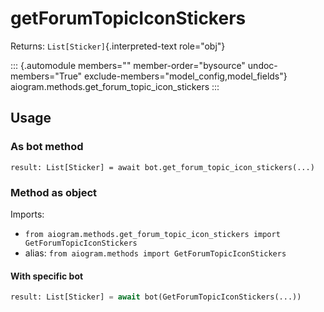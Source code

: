 # getForumTopicIconStickers

Returns: `List[Sticker]`{.interpreted-text role="obj"}

::: {.automodule members="" member-order="bysource" undoc-members="True" exclude-members="model_config,model_fields"}
aiogram.methods.get_forum_topic_icon_stickers
:::

## Usage

### As bot method

``` 
result: List[Sticker] = await bot.get_forum_topic_icon_stickers(...)
```

### Method as object

Imports:

-   `from aiogram.methods.get_forum_topic_icon_stickers import GetForumTopicIconStickers`
-   alias: `from aiogram.methods import GetForumTopicIconStickers`

#### With specific bot

``` python
result: List[Sticker] = await bot(GetForumTopicIconStickers(...))
```
